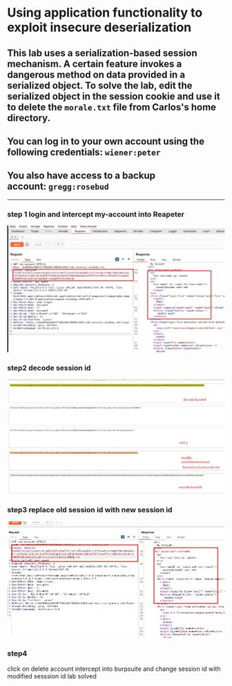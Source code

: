 # Using application functionality to exploit insecure deserialization

## This lab uses a serialization-based session mechanism. A certain feature invokes a dangerous method on data provided in a serialized object. To solve the lab, edit the serialized object in the session cookie and use it to delete the `morale.txt` file from Carlos's home directory.

## You can log in to your own account using the following credentials: `wiener:peter`

## You also have access to a backup account: `gregg:rosebud`

---

### step 1 login and intercept **my-account** into Reapeter

![screenshot](images/lab3_old_session_in_reapter.jpg)

### step2 **decode** session id

![screenshot](images/lab3_decoding_session.jpg)

### step3 replace old session id with new session id

![screenshot](images/lab3_modified_session_id.jpg)

### step4

click on delete account
intercept into burpsuite and change session id with modified sesssion id
lab solved
